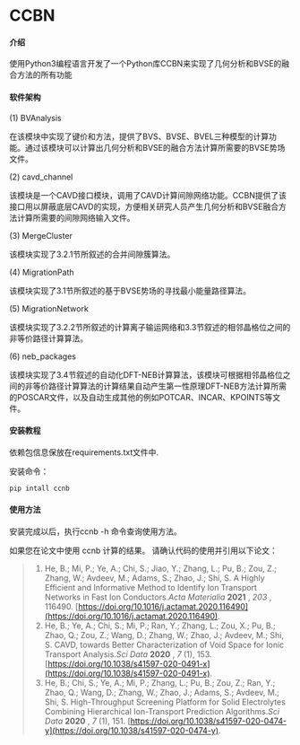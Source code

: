 # CCBN

#### 介绍

使用Python3编程语言开发了一个Python库CCBN来实现了几何分析和BVSE的融合方法的所有功能

#### 软件架构

(1)	BVAnalysis

在该模块中实现了键价和方法，提供了BVS、BVSE、BVEL三种模型的计算功能。通过该模块可以计算出几何分析和BVSE的融合方法计算所需要的BVSE势场文件。

(2)	cavd_channel

该模块是一个CAVD接口模块，调用了CAVD计算间隙网络功能。CCBN提供了该接口用以屏蔽底层CAVD的实现，方便相关研究人员产生几何分析和BVSE融合方法计算所需要的间隙网络输入文件。

(3)	MergeCluster

该模块实现了3.2.1节所叙述的合并间隙簇算法。

(4)	MigrationPath

该模块实现了3.1节所叙述的基于BVSE势场的寻找最小能量路径算法。

(5)	MigrationNetwork

该模块实现了3.2.2节所叙述的计算离子输运网络和3.3节叙述的相邻晶格位之间的非等价路径计算算法。

(6)	neb_packages

该模块实现了3.4节叙述的自动化DFT-NEB计算算法，该模块可根据相邻晶格位之间的非等价路径计算算法的计算结果自动产生第一性原理DFT-NEB方法计算所需的POSCAR文件，以及自动生成其他的例如POTCAR、INCAR、KPOINTS等文件。

#### 安装教程

  依赖包信息保放在requirements.txt文件中.

  安装命令：

```bash
pip intall ccnb
```

#### 使用方法

安装完成以后，执行ccnb -h 命令查询使用方法。

如果您在论文中使用 ccnb 计算的结果。 请确认代码的使用并引用以下论文：

> 1. He, B.; Mi, P.; Ye, A.; Chi, S.; Jiao, Y.; Zhang, L.; Pu, B.; Zou, Z.; Zhang, W.; Avdeev, M.; Adams, S.; Zhao, J.; Shi, S. A Highly Efficient and Informative Method to Identify Ion Transport Networks in Fast Ion Conductors.*Acta Materialia* **2021** ,  *203* , 116490. [https://doi.org/10.1016/j.actamat.2020.116490](https://doi.org/10.1016/j.actamat.2020.116490).
> 2. He, B.; Ye, A.; Chi, S.; Mi, P.; Ran, Y.; Zhang, L.; Zou, X.; Pu, B.; Zhao, Q.; Zou, Z.; Wang, D.; Zhang, W.; Zhao, J.; Avdeev, M.; Shi, S. CAVD, towards Better Characterization of Void Space for Ionic Transport Analysis.*Sci Data* **2020** , *7* (1), 153. [https://doi.org/10.1038/s41597-020-0491-x](https://doi.org/10.1038/s41597-020-0491-x).
> 3. He, B.; Chi, S.; Ye, A.; Mi, P.; Zhang, L.; Pu, B.; Zou, Z.; Ran, Y.; Zhao, Q.; Wang, D.; Zhang, W.; Zhao, J.; Adams, S.; Avdeev, M.; Shi, S. High-Throughput Screening Platform for Solid Electrolytes Combining Hierarchical Ion-Transport Prediction Algorithms.*Sci Data* **2020** , *7* (1), 151. [https://doi.org/10.1038/s41597-020-0474-y](https://doi.org/10.1038/s41597-020-0474-y).
